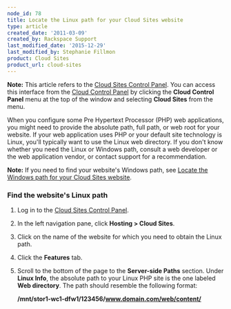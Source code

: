 ```yaml
---
node_id: 78
title: Locate the Linux path for your Cloud Sites website
type: article
created_date: '2011-03-09'
created_by: Rackspace Support
last_modified_date: '2015-12-29'
last_modified_by: Stephanie Fillmon
product: Cloud Sites
product_url: cloud-sites
---
```


**Note:** This article refers to the [Cloud Sites Control Panel](https://manage.rackspacecloud.com/). You can access this interface from the [Cloud Control Panel](https://mycloud.rackspace.com/)
by clicking the **Cloud Control Panel** menu at the top of the window
and selecting **Cloud Sites** from the menu.

When you configure some Pre Hypertext Processor (PHP) web applications,
you might need to provide the absolute path, full path, or web root for
your website. If your web application uses PHP or your default site
technology is Linux, you'll typically want to use the Linux web
directory. If you don't know whether you need the Linux or Windows path,
consult a web developer or the web application vendor, or contact
support for a recommendation.

**Note:** If you need to find your website's Windows path, see [Locate the Windows path for your Cloud Sites website](/how-to/locate-the-windows-path-for-your-cloud-sites-website).

### Find the website's Linux path

1.  Log in to the [Cloud Sites Control Panel](https://manage.rackspacecloud.com).
2.  In the left navigation pane, click **Hosting > Cloud Sites**.
3.  Click on the name of the website for which you need to obtain the
    Linux path.
4.  Click the **Features** tab.
5.  Scroll to the bottom of the page to the **Server-side Paths**
    section.
    Under **Linux Info**, the absolute path to your Linux PHP site is
    the one labeled **Web directory**. The path should resemble the
    following format:

    **/mnt/stor1-wc1-dfw1/123456/www.domain.com/web/content/**
